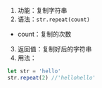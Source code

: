 1. 功能：复制字符串
2. 语法：`str.repeat(count)`

- count：复制的次数

3. 返回值：复制好后的字符串
4. 用法：

```js
let str = 'hello'
str.repeat(2) //'hellohello'
```

